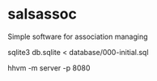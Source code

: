 # salsassoc
Simple software for association managing


sqlite3 db.sqlite < database/000-initial.sql 


hhvm -m server -p 8080
